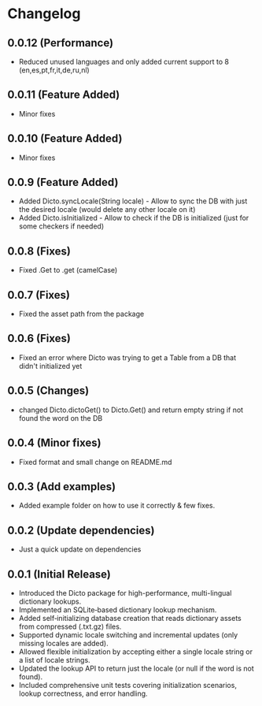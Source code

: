 # Changelog

## 0.0.12 (Performance)

- Reduced unused languages and only added current support to 8 (en,es,pt,fr,it,de,ru,nl)

## 0.0.11 (Feature Added)

- Minor fixes

## 0.0.10 (Feature Added)

- Minor fixes

## 0.0.9 (Feature Added)

- Added Dicto.syncLocale(String locale) - Allow to sync the DB with just the desired locale (would delete any other locale on it)
- Added Dicto.isInitialized - Allow to check if the DB is initialized (just for some checkers if needed)

## 0.0.8 (Fixes)

- Fixed .Get to .get (camelCase)

## 0.0.7 (Fixes)

- Fixed the asset path from the package

## 0.0.6 (Fixes)

- Fixed an error where Dicto was trying to get a Table from a DB that didn't initialized yet

## 0.0.5 (Changes)

- changed Dicto.dictoGet() to Dicto.Get() and return empty string if not found the word on the DB

## 0.0.4 (Minor fixes)

- Fixed format and small change on README.md

## 0.0.3 (Add examples)

- Added example folder on how to use it correctly & few fixes.

## 0.0.2 (Update dependencies)

- Just a quick update on dependencies

## 0.0.1 (Initial Release)

- Introduced the Dicto package for high-performance, multi-lingual dictionary lookups.
- Implemented an SQLite‑based dictionary lookup mechanism.
- Added self‑initializing database creation that reads dictionary assets from compressed (.txt.gz) files.
- Supported dynamic locale switching and incremental updates (only missing locales are added).
- Allowed flexible initialization by accepting either a single locale string or a list of locale strings.
- Updated the lookup API to return just the locale (or null if the word is not found).
- Included comprehensive unit tests covering initialization scenarios, lookup correctness, and error handling.
